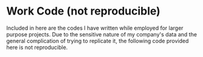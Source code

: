 # Work Code (not reproducible)
Included in here are the codes I have written while employed for larger purpose projects. Due to the sensitive nature of my company's data and the general complication of trying to replicate it, the following code provided here is not reproducible.

